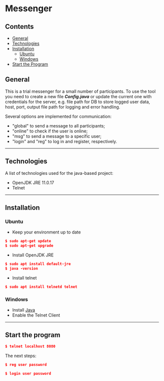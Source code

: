 # Messenger

## Contents
* [General](#general-info)
* [Technologies](#technologies)
* [Installation](#installation)
  * [Ubuntu](#installation-ubuntu)
  * [Windows](#installation-windows)
* [Start the Program](#start-program)

## General <a name="general-info"></a>
This is a trial messenger for a small number of participants. To use the tool you need to create a new file **_Сonfig.java_** or update the current one with credentials for the server, e.g. file path for DB to store logged user data, host, port, output file path for logging and error handling.

Several options are implemented for communication:
- "global" to send a message to all participants;
- "online" to check if the user is online;
- "msg" to send a message to a specific user; 
- "login" and "reg" to log in and register, respectively.

***
## Technologies <a name="technologies"></a>

A list of technologies used for the java-based project:
* OpenJDK JRE 11.0.17
* Telnet

***
## Installation <a name="installation"></a>
### Ubuntu <a name="installation-ubuntu"></a>

- Keep your environment up to date
```json
$ sudo apt-get update
$ sudo apt-get upgrade
```

- Install OpenJDK JRE
```json
$ sudo apt install default-jre
$ java -version
```

- Install telnet
```json
$ sudo apt install telnetd telnet
```
### Windows <a name="installation-windows"></a>
- Install [Java](https://www.java.com/download/ie_manual.jsp)
- Enable the Telnet Client

***
## Start the program <a name="start-program"></a>
```json
$ telnet localhost 8080
```
The next steps:

```json
$ reg user password
```

```json
$ login user password
```
